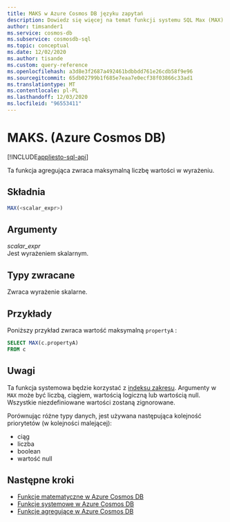 ```yaml
---
title: MAKS w Azure Cosmos DB języku zapytań
description: Dowiedz się więcej na temat funkcji systemu SQL Max (MAX) w Azure Cosmos DB.
author: timsander1
ms.service: cosmos-db
ms.subservice: cosmosdb-sql
ms.topic: conceptual
ms.date: 12/02/2020
ms.author: tisande
ms.custom: query-reference
ms.openlocfilehash: a3d8e3f2687a492461bdbbdd761e26cdb58f9e96
ms.sourcegitcommit: 65db02799b1f685e7eaa7e0ecf38f03866c33ad1
ms.translationtype: MT
ms.contentlocale: pl-PL
ms.lasthandoff: 12/03/2020
ms.locfileid: "96553411"
---
```

# <a name="max-azure-cosmos-db"></a>MAKS. (Azure Cosmos DB)
[!INCLUDE[appliesto-sql-api](includes/appliesto-sql-api.md)]

Ta funkcja agregująca zwraca maksymalną liczbę wartości w wyrażeniu.
  
## <a name="syntax"></a>Składnia
  
```sql
MAX(<scalar_expr>)  
```  
  
## <a name="arguments"></a>Argumenty

*scalar_expr*  
   Jest wyrażeniem skalarnym. 
  
## <a name="return-types"></a>Typy zwracane
  
Zwraca wyrażenie skalarne.  
  
## <a name="examples"></a>Przykłady
  
Poniższy przykład zwraca wartość maksymalną `propertyA` :
  
```sql
SELECT MAX(c.propertyA)
FROM c
```  

## <a name="remarks"></a>Uwagi

Ta funkcja systemowa będzie korzystać z [indeksu zakresu](index-policy.md#includeexclude-strategy). Argumenty w `MAX` może być liczbą, ciągiem, wartością logiczną lub wartością null. Wszystkie niezdefiniowane wartości zostaną zignorowane.

Porównując różne typy danych, jest używana następująca kolejność priorytetów (w kolejności malejącej):

- ciąg
- liczba
- boolean
- wartość null

## <a name="next-steps"></a>Następne kroki

- [Funkcje matematyczne w Azure Cosmos DB](sql-query-mathematical-functions.md)
- [Funkcje systemowe w Azure Cosmos DB](sql-query-system-functions.md)
- [Funkcje agregujące w Azure Cosmos DB](sql-query-aggregate-functions.md)